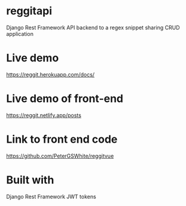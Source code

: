 # reggitapi
Django Rest Framework API backend to a regex snippet sharing CRUD application

# Live demo
https://reggit.herokuapp.com/docs/

# Live demo of front-end
https://reggit.netlify.app/posts

# Link to front end code
https://github.com/PeterGSWhite/reggitvue

# Built with  
Django Rest Framework
JWT tokens
